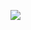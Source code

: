 <p align="left">
    <img src="https://skillicons.dev/icons?i=html,css,js,svelte,astro,cs,dotnet,git,tailwind,bootstrap,vercel,aws&theme=dark&theme=dark&perline=6" />
</p>
